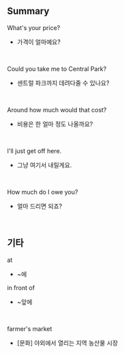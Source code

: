 ## Summary

What's your price?
- 가격이 얼마예요?

<br>

Could you take me to Central Park?
- 센트럴 파크까지 데려다줄 수 있나요?

<br>

Around how much would that cost?
- 비용은 한 얼마 정도 나올까요?

<br>

I'll just get off here.
- 그냥 여기서 내릴게요.

<br>

How  much do I owe you?
- 얼마 드리면 되죠?

<br>

## 기타

at
- ~에

in front of
- ~앞에

<br>

farmer's market
- [문화] 야외에서 열리는 지역 농산물 시장
